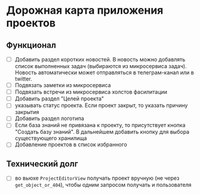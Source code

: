# Дорожная карта приложения проектов

## Функционал

- [ ] Добавить раздел коротких новостей.
  В новость можно добавлять список выполненных задач (выбираются из микросервиса задач).
  Новость автоматически может отправляться в телеграм-канал или в twitter.
- [ ] Подвязать заметки из микросервиса
- [ ] Подвязать встречи из микросервиса холстов фасилитации
- [ ] Добавить раздел "Целей проекта"
- [ ] указывать статус проекта. Если проект закрыт, то указать причину закрытия
- [ ] Добавить раздел логотипа
- [ ] Если база знаний не привязана к проекту, то присутствует кнопка "Создать базу знаний". В дальнейшем добавить кнопку для выбора существующего хранилища
- [ ] Добавление проектов в список избранного

## Технический долг

- [ ] во вьюхе `ProjectEditorView` получать проект вручную (не через `get_object_or_404`), чтобы одним запросом получать и пользователя

